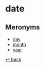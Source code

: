 # date

## Meronyms

  - [day](day.md)
  - [month](month.md)
  - [year](year.md)
  
[↵ back](README.md)